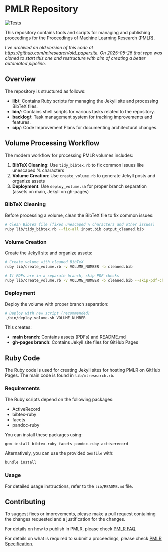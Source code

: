 # PMLR Repository

[![Tests](https://github.com/mlresearch/papersite/workflows/Test%20BibTeX%20Cleaner/badge.svg)](https://github.com/mlresearch/papersite/actions)

This repository contains tools and scripts for managing and publishing proceedings for the Proceedings of Machine Learning Research (PMLR).

*I've archived an old version of this code at <https://github.com/mlresearch/old_papersite>. On 2025-05-26 that repo was cloned to start this one and restructure with aim of creating a better automated pipeline.*

## Overview

The repository is structured as follows:

- **lib/**: Contains Ruby scripts for managing the Jekyll site and processing BibTeX files.
- **bin/**: Contains shell scripts for various tasks related to the repository.
- **backlog/**: Task management system for tracking improvements and features.
- **cip/**: Code Improvement Plans for documenting architectural changes.

## Volume Processing Workflow

The modern workflow for processing PMLR volumes includes:

1. **BibTeX Cleaning**: Use `tidy_bibtex.rb` to fix common issues like unescaped % characters
2. **Volume Creation**: Use `create_volume.rb` to generate Jekyll posts and organize assets
3. **Deployment**: Use `deploy_volume.sh` for proper branch separation (assets on main, Jekyll on gh-pages)

### BibTeX Cleaning

Before processing a volume, clean the BibTeX file to fix common issues:

```bash
# Clean BibTeX file (fixes unescaped % characters and other issues)
ruby lib/tidy_bibtex.rb --fix-all input.bib output_cleaned.bib
```

### Volume Creation

Create the Jekyll site and organize assets:

```bash
# Create volume with cleaned BibTeX
ruby lib/create_volume.rb -v VOLUME_NUMBER -b cleaned.bib

# If PDFs are in a separate branch, skip PDF checks
ruby lib/create_volume.rb -v VOLUME_NUMBER -b cleaned.bib --skip-pdf-check
```

### Deployment

Deploy the volume with proper branch separation:

```bash
# Deploy with new script (recommended)
./bin/deploy_volume.sh VOLUME_NUMBER
```

This creates:
- **main branch**: Contains assets (PDFs) and README.md
- **gh-pages branch**: Contains Jekyll site files for GitHub Pages


## Ruby Code

The Ruby code is used for creating Jekyll sites for hosting PMLR on GitHub Pages. The main code is found in `lib/mlresearch.rb`.

### Requirements

The Ruby scripts depend on the following packages:

- ActiveRecord
- bibtex-ruby
- facets
- pandoc-ruby

You can install these packages using:

```bash
gem install bibtex-ruby facets pandoc-ruby activerecord
```

Alternatively, you can use the provided `Gemfile` with:

```bash
bundle install
```

### Usage

For detailed usage instructions, refer to the `lib/README.md` file.

## Contributing

To suggest fixes or improvements, please make a pull request containing the changes requested and a justification for the changes.

For details on how to publish in PMLR, please check [PMLR FAQ](https://proceedings.mlr.press/faq.html).

For details on what is required to submit a proceedings, please check [PMLR Specification](https://proceedings.mlr.press/spec.html).

